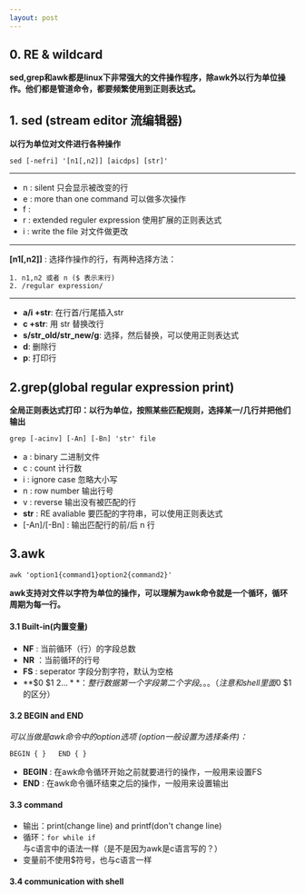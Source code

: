 ```yaml
---
layout: post
---
```


## 0. RE & wildcard

**sed,grep和awk都是linux下非常强大的文件操作程序，除awk外以行为单位操作。他们都是管道命令，都要频繁使用到正则表达式。**

## 1. sed (stream editor 流编辑器)

**以行为单位对文件进行各种操作**

	sed [-nefri] '[n1[,n2]] [aicdps] [str]'

***

* n : silent  只会显示被改变的行
* e : more than one command 可以做多次操作
* f : 
* r : extended reguler expression 使用扩展的正则表达式
* i : write the file 对文件做更改

***

**[n1[,n2]]** : 选择作操作的行，有两种选择方法：

	1. n1,n2 或者 n ($ 表示末行)
	2. /regular expression/
	
***

* **a/i +str**: 在行首/行尾插入str 
* **c +str**: 用 str 替换改行 
* **s/str_old/str_new/g**: 选择，然后替换，可以使用正则表达式
* **d**: 删除行
* **p**: 打印行

## 2.grep(global regular expression print)

**全局正则表达式打印：以行为单位，按照某些匹配规则，选择某一/几行并把他们输出**

	grep [-acinv] [-An] [-Bn] 'str' file

* a : binary 二进制文件
* c : count 计行数
* i : ignore case 忽略大小写
* n : row number 输出行号
* v : reverse 输出没有被匹配的行
* **str** : RE avaliable 要匹配的字符串，可以使用正则表达式
* [-An]/[-Bn] : 输出匹配行的前/后 n 行

## 3.awk

	awk 'option1{command1}option2{command2}'

**awk支持对文件以字符为单位的操作，可以理解为awk命令就是一个循环，循环周期为每一行。**

#### 3.1 Built-in(内置变量)
* **NF** : 当前循环（行）的字段总数
* **NR** ：当前循环的行号
* **FS** : seperator 字段分割字符，默认为空格
* **$0 $1 $2...** ： 整行数据 第一个字段 第二个字段。。。（注意和shell里面$0 $1的区分）

#### 3.2 BEGIN and END

*可以当做是awk命令中的option选项 (option一般设置为选择条件)：*

	BEGIN { }   END { }

* **BEGIN** : 在awk命令循环开始之前就要进行的操作，一般用来设置FS
* **END** : 在awk命令循环结束之后的操作，一般用来设置输出

#### 3.3 command

* 输出：print(change line) and printf(don't change line)
* 循环：`for while if` 与c语言中的语法一样（是不是因为awk是c语言写的？）
* 变量前不使用$符号，也与c语言一样

#### 3.4 communication with shell
